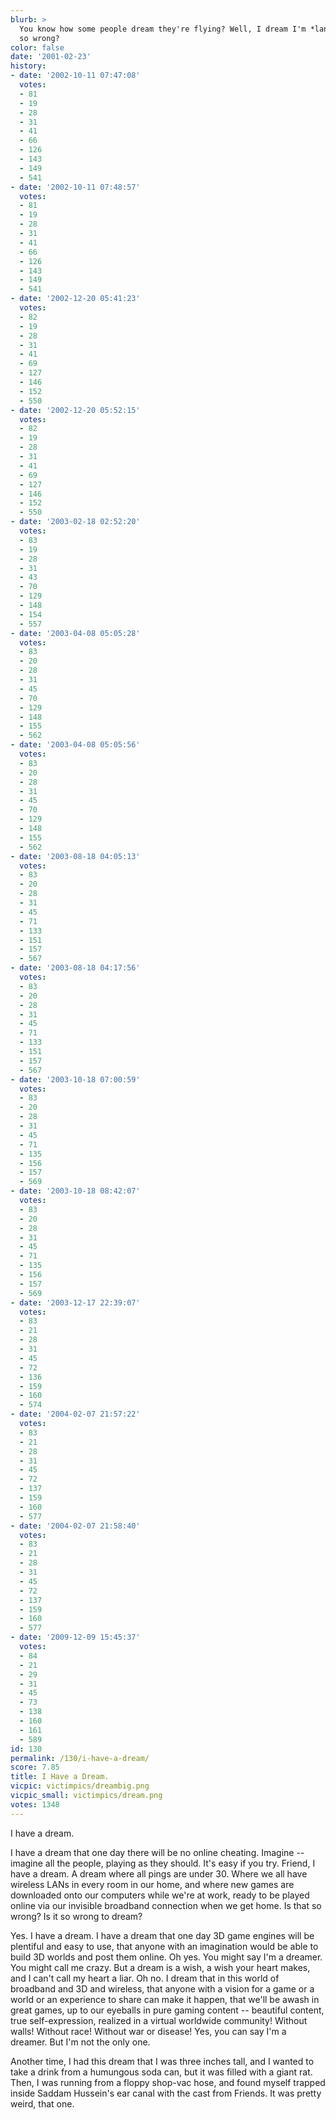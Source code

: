 ```yaml
---
blurb: >
  You know how some people dream they're flying? Well, I dream I'm *landing.* Is that
  so wrong?
color: false
date: '2001-02-23'
history:
- date: '2002-10-11 07:47:08'
  votes:
  - 81
  - 19
  - 28
  - 31
  - 41
  - 66
  - 126
  - 143
  - 149
  - 541
- date: '2002-10-11 07:48:57'
  votes:
  - 81
  - 19
  - 28
  - 31
  - 41
  - 66
  - 126
  - 143
  - 149
  - 541
- date: '2002-12-20 05:41:23'
  votes:
  - 82
  - 19
  - 28
  - 31
  - 41
  - 69
  - 127
  - 146
  - 152
  - 550
- date: '2002-12-20 05:52:15'
  votes:
  - 82
  - 19
  - 28
  - 31
  - 41
  - 69
  - 127
  - 146
  - 152
  - 550
- date: '2003-02-18 02:52:20'
  votes:
  - 83
  - 19
  - 28
  - 31
  - 43
  - 70
  - 129
  - 148
  - 154
  - 557
- date: '2003-04-08 05:05:28'
  votes:
  - 83
  - 20
  - 28
  - 31
  - 45
  - 70
  - 129
  - 148
  - 155
  - 562
- date: '2003-04-08 05:05:56'
  votes:
  - 83
  - 20
  - 28
  - 31
  - 45
  - 70
  - 129
  - 148
  - 155
  - 562
- date: '2003-08-18 04:05:13'
  votes:
  - 83
  - 20
  - 28
  - 31
  - 45
  - 71
  - 133
  - 151
  - 157
  - 567
- date: '2003-08-18 04:17:56'
  votes:
  - 83
  - 20
  - 28
  - 31
  - 45
  - 71
  - 133
  - 151
  - 157
  - 567
- date: '2003-10-18 07:00:59'
  votes:
  - 83
  - 20
  - 28
  - 31
  - 45
  - 71
  - 135
  - 156
  - 157
  - 569
- date: '2003-10-18 08:42:07'
  votes:
  - 83
  - 20
  - 28
  - 31
  - 45
  - 71
  - 135
  - 156
  - 157
  - 569
- date: '2003-12-17 22:39:07'
  votes:
  - 83
  - 21
  - 28
  - 31
  - 45
  - 72
  - 136
  - 159
  - 160
  - 574
- date: '2004-02-07 21:57:22'
  votes:
  - 83
  - 21
  - 28
  - 31
  - 45
  - 72
  - 137
  - 159
  - 160
  - 577
- date: '2004-02-07 21:58:40'
  votes:
  - 83
  - 21
  - 28
  - 31
  - 45
  - 72
  - 137
  - 159
  - 160
  - 577
- date: '2009-12-09 15:45:37'
  votes:
  - 84
  - 21
  - 29
  - 31
  - 45
  - 73
  - 138
  - 160
  - 161
  - 589
id: 130
permalink: /130/i-have-a-dream/
score: 7.85
title: I Have a Dream.
vicpic: victimpics/dreambig.png
vicpic_small: victimpics/dream.png
votes: 1348
---
```


I have a dream.

I have a dream that one day there will be no online cheating. Imagine --
imagine all the people, playing as they should. It's easy if you try.
Friend, I have a dream. A dream where all pings are under 30. Where we
all have wireless LANs in every room in our home, and where new games
are downloaded onto our computers while we're at work, ready to be
played online via our invisible broadband connection when we get home.
Is that so wrong? Is it so wrong to dream?

Yes. I have a dream. I have a dream that one day 3D game engines will be
plentiful and easy to use, that anyone with an imagination would be able
to build 3D worlds and post them online. Oh yes. You might say I'm a
dreamer. You might call me crazy. But a dream is a wish, a wish your
heart makes, and I can't call my heart a liar. Oh no. I dream that in
this world of broadband and 3D and wireless, that anyone with a vision
for a game or a world or an experience to share can make it happen, that
we'll be awash in great games, up to our eyeballs in pure gaming content
-- beautiful content, true self-expression, realized in a virtual
worldwide community! Without walls! Without race! Without war or
disease! Yes, you can say I'm a dreamer. But I'm not the only one.

Another time, I had this dream that I was three inches tall, and I
wanted to take a drink from a humungous soda can, but it was filled with
a giant rat. Then, I was running from a floppy shop-vac hose, and found
myself trapped inside Saddam Hussein's ear canal with the cast from
Friends. It was pretty weird, that one.